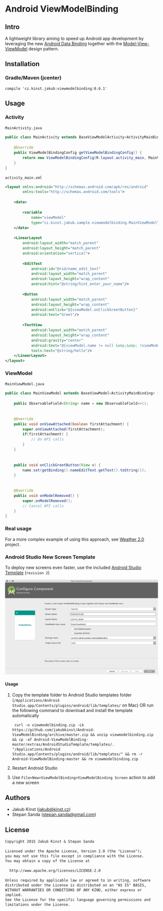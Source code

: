 # Android ViewModelBinding

## Intro
A lightweight library aiming to speed up Android app development by leveraging the new [Android Data Binding](http://developer.android.com/tools/data-binding/guide.html) together with the [Model-View-ViewModel](https://en.wikipedia.org/wiki/Model%E2%80%93view%E2%80%93viewmodel) design pattern.

## Installation
### Gradle/Maven (jcenter)
    compile 'cz.kinst.jakub:viewmodelbinding:0.6.1'
    
## Usage

### Activity
`MainActivity.java`

```java
public class MainActivity extends BaseViewModelActivity<ActivityMainBinding, MainViewModel> {

	@Override
	public ViewModelBindingConfig getViewModelBindingConfig() {
		return new ViewModelBindingConfig(R.layout.activity_main, MainViewModel.class, BR.viewModel);
	}
}
```
    
`activity_main.xml`

```xml
<layout xmlns:android="http://schemas.android.com/apk/res/android"
		xmlns:tools="http://schemas.android.com/tools">

	<data>

		<variable
			name="viewModel"
			type="cz.kinst.jakub.sample.viewmodelbinding.MainViewModel"/>
	</data>

	<LinearLayout
		android:layout_width="match_parent"
		android:layout_height="match_parent"
		android:orientation="vertical">

		<EditText
			android:id="@+id/name_edit_text"
			android:layout_width="match_parent"
			android:layout_height="wrap_content"
			android:hint="@string/hint_enter_your_name"/>

		<Button
			android:layout_width="match_parent"
			android:layout_height="wrap_content"
			android:onClick="@{viewModel.onClickGreetButton}"
			android:text="Greet"/>

		<TextView
			android:layout_width="match_parent"
			android:layout_height="wrap_content"
			android:gravity="center"
			android:text="@{viewModel.name != null &amp;&amp; !viewModel.name.empty ? @string/hello(viewModel.name) : ``}"
			tools:text="@string/hello"/>
	</LinearLayout>
</layout>
```

    
### ViewModel
`MainViewModel.java`

```java
public class MainViewModel extends BaseViewModel<ActivityMainBinding> {

	public ObservableField<String> name = new ObservableField<>();


	@Override
	public void onViewAttached(boolean firstAttachment) {
		super.onViewAttached(firstAttachment);
		if(firstAttachment) {
			// Do API calls
		}
	}


	public void onClickGreetButton(View v) {
		name.set(getBinding().nameEditText.getText().toString());
	}


	@Override
	public void onModelRemoved() {
		super.onModelRemoved();
		// Cancel API calls
	}
}
```

### Real usage
For a more complex example of using this approach, see [Weather 2.0](https://github.com/jakubkinst/Weather-2.0) project.

### Android Studio New Screen Template
To deploy new screens even faster, use the included [Android Studio Template](/extras/AndroidStudioTemplate) (`revision 2`)

![Android Studio Template](/extras/AndroidStudioTemplate/screen.png)
#### Usage
1. Copy the template folder to Android Studio templates folder (`/Applications/Android Studio.app/Contents/plugins/android/lib/templates/` on Mac) OR run the following command to download and install the template automatically

		curl -o viewmodelbinding.zip -Lk https://github.com/jakubkinst/Android-ViewModelBinding/archive/master.zip && unzip viewmodelbinding.zip && cp -af Android-ViewModelBinding-master/extras/AndroidStudioTemplate/templates/. "/Applications/Android Studio.app/Contents/plugins/android/lib/templates/" && rm -r Android-ViewModelBinding-master && rm viewmodelbinding.zip
2. Restart Android Studio
3. Use `File>New>ViewModelBinding>ViewModelBinding Screen` action to add a new screen

## Authors
- Jakub Kinst (jakub@kinst.cz)
- Stepan Sanda (stepan.sanda@gmail.com)

## License
    Copyright 2015 Jakub Kinst & Stepan Sanda
    
    Licensed under the Apache License, Version 2.0 (the "License");
    you may not use this file except in compliance with the License.
    You may obtain a copy of the License at
    
      http://www.apache.org/licenses/LICENSE-2.0
    
    Unless required by applicable law or agreed to in writing, software
    distributed under the License is distributed on an "AS IS" BASIS,
    WITHOUT WARRANTIES OR CONDITIONS OF ANY KIND, either express or implied.
    See the License for the specific language governing permissions and
    limitations under the License.
